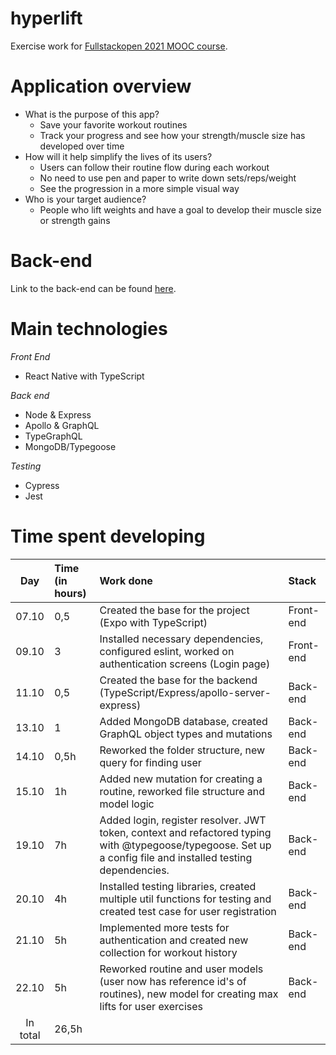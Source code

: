 # hyperlift
Exercise work for [Fullstackopen 2021 MOOC course](https://fullstackopen.com/).

# Application overview

- What is the purpose of this app?
    - Save your favorite workout routines
    - Track your progress and see how your strength/muscle size has developed over time
- How will it help simplify the lives of its users?
    - Users can follow their routine flow during each workout
    - No need to use pen and paper to write down sets/reps/weight
    - See the progression in a more simple visual way
- Who is your target audience?
    - People who lift weights and have a goal to develop their muscle size or strength gains

# Back-end
Link to the back-end can be found [here](https://github.com/didzis1/hyperlift-backend).
    
# Main technologies
*Front End*
- React Native with TypeScript

*Back end*
- Node & Express
- Apollo & GraphQL
- TypeGraphQL
- MongoDB/Typegoose

*Testing*
- Cypress
- Jest


# Time spent developing

| Day   | Time (in hours) | Work done | Stack |
| :----:|:-----| :---| :----|
| 07.10 | 0,5    | Created the base for the project (Expo with TypeScript) | Front-end |
| 09.10 | 3    | Installed necessary dependencies, configured eslint, worked on authentication screens (Login page) | Front-end |
| 11.10 | 0,5    | Created the base for the backend (TypeScript/Express/apollo-server-express) | Back-end |
| 13.10 | 1 | Added MongoDB database, created GraphQL object types and mutations | Back-end |
| 14.10 | 0,5h | Reworked the folder structure, new query for finding user | Back-end |
| 15.10 | 1h | Added new mutation for creating a routine, reworked file structure and model logic | Back-end |
| 19.10 | 7h | Added login, register resolver. JWT token, context and refactored typing with @typegoose/typegoose. Set up a config file and installed testing dependencies. | Back-end |
| 20.10 | 4h | Installed testing libraries, created multiple util functions for testing and created test case for user registration | Back-end |
| 21.10 | 5h | Implemented more tests for authentication and created new collection for workout history | Back-end |
| 22.10 | 5h | Reworked routine and user models (user now has reference id's of routines), new model for creating max lifts for user exercises  | Back-end |
| In total   | 26,5h   | | 
